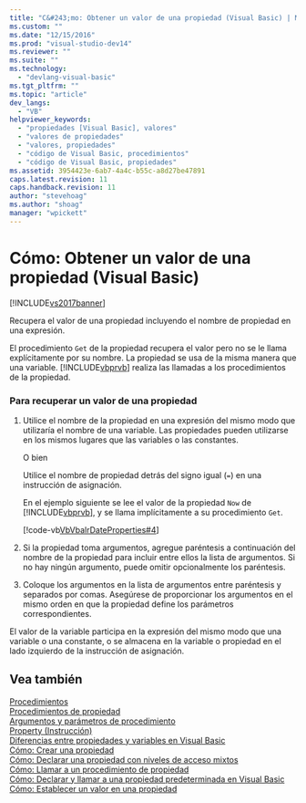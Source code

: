 ```yaml
---
title: "C&#243;mo: Obtener un valor de una propiedad (Visual Basic) | Microsoft Docs"
ms.custom: ""
ms.date: "12/15/2016"
ms.prod: "visual-studio-dev14"
ms.reviewer: ""
ms.suite: ""
ms.technology: 
  - "devlang-visual-basic"
ms.tgt_pltfrm: ""
ms.topic: "article"
dev_langs: 
  - "VB"
helpviewer_keywords: 
  - "propiedades [Visual Basic], valores"
  - "valores de propiedades"
  - "valores, propiedades"
  - "código de Visual Basic, procedimientos"
  - "código de Visual Basic, propiedades"
ms.assetid: 3954423e-6ab7-4a4c-b55c-a8d27be47891
caps.latest.revision: 11
caps.handback.revision: 11
author: "stevehoag"
ms.author: "shoag"
manager: "wpickett"
---
```

# C&#243;mo: Obtener un valor de una propiedad (Visual Basic)
[!INCLUDE[vs2017banner](../../../../csharp/includes/vs2017banner.md)]

Recupera el valor de una propiedad incluyendo el nombre de propiedad en una expresión.  
  
 El procedimiento `Get` de la propiedad recupera el valor pero no se le llama explícitamente por su nombre.  La propiedad se usa de la misma manera que una variable.  [!INCLUDE[vbprvb](../../../../csharp/programming-guide/concepts/linq/includes/vbprvb_md.md)] realiza las llamadas a los procedimientos de la propiedad.  
  
### Para recuperar un valor de una propiedad  
  
1.  Utilice el nombre de la propiedad en una expresión del mismo modo que utilizaría el nombre de una variable.  Las propiedades pueden utilizarse en los mismos lugares que las variables o las constantes.  
  
     O bien  
  
     Utilice el nombre de propiedad detrás del signo igual \(`=`\) en una instrucción de asignación.  
  
     En el ejemplo siguiente se lee el valor de la propiedad `Now` de [!INCLUDE[vbprvb](../../../../csharp/programming-guide/concepts/linq/includes/vbprvb_md.md)], y se llama implícitamente a su procedimiento `Get`.  
  
     [!code-vb[VbVbalrDateProperties#4](../../../../visual-basic/programming-guide/language-features/procedures/codesnippet/VisualBasic/how-to-get-a-value-from-a-property_1.vb)]  
  
2.  Si la propiedad toma argumentos, agregue paréntesis a continuación del nombre de la propiedad para incluir entre ellos la lista de argumentos.  Si no hay ningún argumento, puede omitir opcionalmente los paréntesis.  
  
3.  Coloque los argumentos en la lista de argumentos entre paréntesis y separados por comas.  Asegúrese de proporcionar los argumentos en el mismo orden en que la propiedad define los parámetros correspondientes.  
  
 El valor de la variable participa en la expresión del mismo modo que una variable o una constante, o se almacena en la variable o propiedad en el lado izquierdo de la instrucción de asignación.  
  
## Vea también  
 [Procedimientos](../../../../visual-basic/programming-guide/language-features/procedures/index.md)   
 [Procedimientos de propiedad](../../../../visual-basic/programming-guide/language-features/procedures/property-procedures.md)   
 [Argumentos y parámetros de procedimiento](../../../../visual-basic/programming-guide/language-features/procedures/procedure-parameters-and-arguments.md)   
 [Property \(Instrucción\)](../../../../visual-basic/language-reference/statements/property-statement.md)   
 [Diferencias entre propiedades y variables en Visual Basic](../../../../visual-basic/programming-guide/language-features/procedures/differences-between-properties-and-variables.md)   
 [Cómo: Crear una propiedad](../../../../visual-basic/programming-guide/language-features/procedures/how-to-create-a-property.md)   
 [Cómo: Declarar una propiedad con niveles de acceso mixtos](../../../../visual-basic/programming-guide/language-features/procedures/how-to-declare-a-property-with-mixed-access-levels.md)   
 [Cómo: Llamar a un procedimiento de propiedad](../../../../visual-basic/programming-guide/language-features/procedures/how-to-call-a-property-procedure.md)   
 [Cómo: Declarar y llamar a una propiedad predeterminada en Visual Basic](../../../../visual-basic/programming-guide/language-features/procedures/how-to-declare-and-call-a-default-property.md)   
 [Cómo: Establecer un valor en una propiedad](../../../../visual-basic/programming-guide/language-features/procedures/how-to-put-a-value-in-a-property.md)